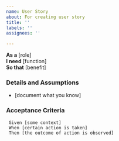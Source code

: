 ```yaml
---
name: User Story
about: For creating user story
title: ''
labels: ''
assignees: ''

---
```


**As a** [role]  
**I need** [function]  
**So that** [benefit]  

### Details and Assumptions
* [document what you know]
   
### Acceptance Criteria  
   
```gherkin
 Given [some context]
 When [certain action is taken]
 Then [the outcome of action is observed]
```
